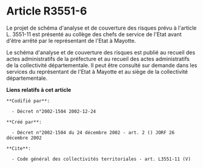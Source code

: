 # Article R3551-6

Le projet de schéma d'analyse et de couverture des risques prévu à l'article L. 3551-11 est présenté au collège des chefs de
service de l'Etat avant d'être arrêté par le représentant de l'Etat à Mayotte.

Le schéma d'analyse et de couverture des risques est publié au recueil des actes administratifs de la préfecture et au
recueil des actes administratifs de la collectivité départementale. Il peut être consulté sur demande dans les services du
représentant de l'Etat à Mayotte et au siège de la collectivité départementale.

**Liens relatifs à cet article**

	**Codifié par**:

	  - Décret n°2002-1504 2002-12-24

	**Créé par**:

	  - Décret n°2002-1504 du 24 décembre 2002 - art. 2 () JORF 26 décembre 2002

	**Cite**:

	  - Code général des collectivités territoriales - art. L3551-11 (V)
